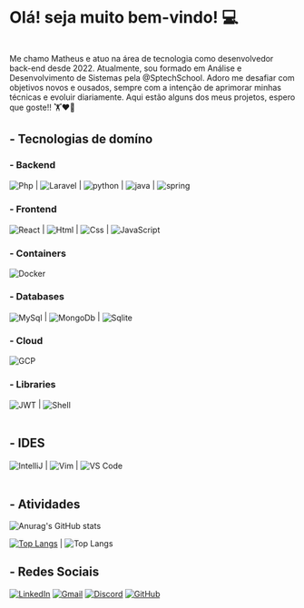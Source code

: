 # Olá! seja muito bem-vindo! 💻

<br>
Me chamo Matheus e atuo na área de tecnologia como desenvolvedor back-end desde 2022. Atualmente, sou formado em Análise e Desenvolvimento de Sistemas pela @SptechSchool.
Adoro me desafiar com objetivos novos e ousados, sempre com a intenção de aprimorar minhas técnicas e evoluir diariamente. Aqui estão alguns dos meus projetos, espero que goste!! 🏋❤️‍🔥 
<br>

## - Tecnologias de domíno

### - Backend

<div style="display: inline_block">
    <img align="center" alt="Php" src="https://img.shields.io/badge/PHP-777BB4?style=for-the-badge&logo=php&logoColor=white"> | 
    <img align="center" alt="Laravel" src="https://img.shields.io/badge/Laravel-FF2D20?style=for-the-badge&logo=laravel&logoColor=white"> |
    <img align="center" alt="python" src="https://img.shields.io/badge/Python-14354C?style=for-the-badge&logo=python&logoColor=white"> |
    <img align="center" alt="java" src="https://img.shields.io/badge/Java-ED8B00?style=for-the-badge&logo=openjdk&logoColor=white"> |
    <img align="center" alt="spring" src="https://img.shields.io/badge/Spring-6DB33F?style=for-the-badge&logo=spring&logoColor=white">
<!--     <img align="center" alt="NodeJs" src="https://img.shields.io/badge/Node.js-43853D?style=for-the-badge&logo=node.js&logoColor=white"> | 
    <img align="center" alt="Express" src="https://img.shields.io/badge/Express.js-404D59?style=for-the-badge"> | -->
    <br>
</div>

### - Frontend

<div style="display: inline_block">
    <img align="center" alt="React" src="https://img.shields.io/badge/React-20232A?style=for-the-badge&logo=react&logoColor=61DAFB"> |
    <img align="center" alt="Html" src="https://img.shields.io/badge/HTML5-E34F26?style=for-the-badge&logo=html5&logoColor=white"> | 
    <img align="center" alt="Css" src="https://img.shields.io/badge/CSS3-1572B6?style=for-the-badge&logo=css3&logoColor=white"> | 
    <img align="center" alt="JavaScript" src="https://img.shields.io/badge/JavaScript-F7DF1E?style=for-the-badge&logo=javascript&logoColor=black">
    <br>
</div>

### - Containers
<div style="display: inline_block">
  <img align="center" alt="Docker" src="https://img.shields.io/badge/docker-%230db7ed.svg?style=for-the-badge&logo=docker&logoColor=white">
  <br>
</div>

### - Databases
<div style="display: inline_block">
  <img align="center" alt="MySql" src="https://img.shields.io/badge/MySQL-00000F?style=for-the-badge&logo=mysql&logoColor=white"> | 
  <img align="center" alt="MongoDb" src="https://img.shields.io/badge/MongoDB-4EA94B?style=for-the-badge&logo=mongodb&logoColor=white"> |
  <img align="center" alt="Sqlite" src="https://img.shields.io/badge/SQLite-07405E?style=for-the-badge&logo=sqlite&logoColor=white">
  <br>
</div>

### - Cloud

<div style="display: inline_block">
  <img align="center" alt="GCP" src="https://img.shields.io/badge/Google_Cloud-4285F4?style=for-the-badge&logo=google-cloud&logoColor=white">
  <br>
</div>

### - Libraries

<div style="display: inline_block">
  <img align="center" alt="JWT" src="https://img.shields.io/badge/json%20web%20tokens-323330?style=for-the-badge&logo=json-web-tokens&logoColor=pink">  |
  <img align="center" alt="Shell" src="https://img.shields.io/badge/Shell_Script-121011?style=for-the-badge&logo=gnu-bash&logoColor=white">
  <br>
  <br>
</div>

## - IDES
<div style="display: inline_block">
  <img align="center" alt="IntelliJ" src="https://img.shields.io/badge/IntelliJ_IDEA-000000.svg?style=for-the-badge&logo=intellij-idea&logoColor=white">  |
  <img align="center" alt="Vim" src="https://img.shields.io/badge/VIM-%2311AB00.svg?&style=for-the-badge&logo=vim&logoColor=white">  |
  <img align="center" alt="VS Code" src="https://img.shields.io/badge/Visual_Studio_Code-0078D4?style=for-the-badge&logo=visual%20studio%20code&logoColor=white">
    <br>
    <br>
</div>

## - Atividades

![Anurag's GitHub stats](https://github-readme-stats.vercel.app/api?username=matheus-gregorin&show_icons=true&theme=dark)

[![Top Langs](https://github-readme-stats.vercel.app/api/top-langs/?username=matheus-gregorin&layout=pie&theme=dark)](https://github.com/anuraghazra/github-readme-stats) | 
![Top Langs](https://github-readme-stats.vercel.app/api/top-langs/?username=matheus-gregorin&hide_progress=true&theme=dark)

## - Redes Sociais

[![LinkedIn](https://img.shields.io/badge/LinkedIn-0077B5?style=for-the-badge&logo=linkedin&logoColor=white)](https://www.linkedin.com/in/matheus-gregorin-22b496197)
[![Gmail](https://img.shields.io/badge/Gmail-D14836?style=for-the-badge&logo=gmail&logoColor=white)](https://chrome.google.com/webstore/detail/gmail/pjkljhegncpnkpknbcohdijeoejaedia?hl=pt-BR)
[![Discord](https://img.shields.io/badge/Discord-7289DA?style=for-the-badge&logo=discord&logoColor=white)](https://discord.com/)
[![GitHub](https://img.shields.io/badge/GitHub-100000?style=for-the-badge&logo=github&logoColor=white)](https://github.com/matheus-gregorin/matheus-gregorin/)

<br>
<br>


